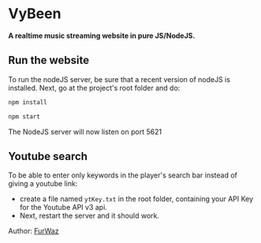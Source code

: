 # VyBeen
**A realtime music streaming website in pure JS/NodeJS.**

## Run the website
To run the nodeJS server, be sure that a recent version of nodeJS is installed.
Next, go at the project's root folder and do:
```bash
npm install
```
```bash
npm start
```
The NodeJS server will now listen on port 5621

## Youtube search
To be able to enter only keywords in the player's search bar instead of giving a youtube link:
- create a file named `ytKey.txt` in the root folder, containing your API Key for the Youtube API v3 api.
- Next, restart the server and it should work.

Author: [FurWaz](https://github.com/FurWaz)
